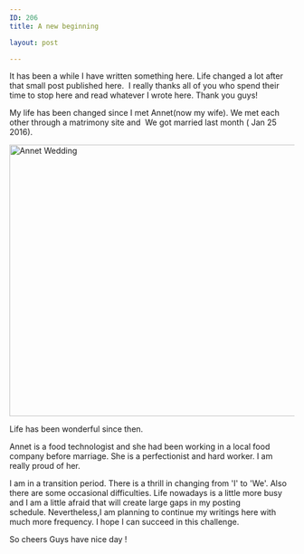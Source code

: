 ```yaml
---
ID: 206
title: A new beginning

layout: post

---
```

It has been a while I have written something here. Life changed a lot after that small post published here.  I really thanks all of you who spend their time to stop here and read whatever I wrote here. Thank you guys!

My life has been changed since I met Annet(now my wife). We met each other through a matrimony site and  We got married last month ( Jan 25 2016).

<a href="http://www.ronyjacob.net/wp-content/uploads/2016/02/IMG_3432.jpg" rel="attachment wp-att-208"><img class="alignnone size-large wp-image-208" src="http://www.ronyjacob.net/wp-content/uploads/2016/02/IMG_3432-1024x683.jpg" alt="Annet Wedding" width="720" height="480" /></a>

Life has been wonderful since then.

Annet is a food technologist and she had been working in a local food company before marriage. She is a perfectionist and hard worker. I am really proud of her.

I am in a transition period. There is a thrill in changing from 'I' to 'We'. Also there are some occasional difficulties. Life nowadays is a little more busy and I am a little afraid that will create large gaps in my posting schedule. Nevertheless,I am planning to continue my writings here with much more frequency. I hope I can succeed in this challenge.

So cheers Guys have nice day !

&nbsp;

&nbsp;
